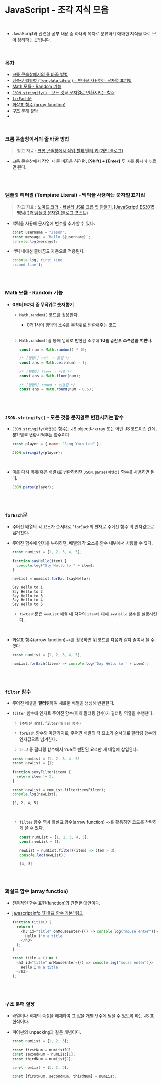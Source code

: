 # JavaScript - 조각 지식 모음

<br/>

- JavaScript와 관련된 공부 내용 중 하나의 목차로 분류하기 애매한 지식을 따로 모아 정리하는 곳입니다.

<br/>

### 목차

- <a href="https://github.com/SangYoonLee1231/TIL/blob/main/JavaScript/javascript_piece_info.md#%ED%81%AC%EB%A1%AC-%EC%BD%98%EC%86%94%EC%B0%BD%EC%97%90%EC%84%9C%EC%9D%98-%EC%A4%84%EB%B0%94%EA%BF%88-%EB%B0%A9%EB%B2%95">크롬 콘솔창에서의 줄 바꿈 방법</a>
- <a href="https://github.com/SangYoonLee1231/TIL/blob/main/JavaScript/javascript_piece_info.md#%ED%85%9C%ED%94%8C%EB%A6%BF-%EB%A6%AC%ED%84%B0%EB%9F%B4-template-literal---%EB%B0%B1%ED%8B%B1%EC%9D%84-%EC%82%AC%EC%9A%A9%ED%95%98%EB%8A%94-%EB%AC%B8%EC%9E%90%EC%97%B4-%ED%91%9C%EA%B8%B0%EB%B2%95">템플릿 리터럴 (Template Literal) - 백틱을 사용하는 문자열 표기법</a>
- <a href="https://github.com/SangYoonLee1231/TIL/blob/main/JavaScript/javascript_piece_info.md#math-%EB%AA%A8%EB%93%88---random-%EA%B8%B0%EB%8A%A5">Math 모듈 - Random 기능</a>
- <a href="https://github.com/SangYoonLee1231/TIL/blob/main/JavaScript/javascript_piece_info.md#jsonstringify---%EB%AA%A8%EB%93%A0-%EA%B2%83%EC%9D%84-%EB%AC%B8%EC%9E%90%EC%97%B4%EB%A1%9C-%EB%B3%80%ED%99%98%EC%8B%9C%ED%82%A4%EB%8A%94-%ED%95%A8%EC%88%98"><code>JSON.stringify()</code> - 모든 것을 문자열로 변환시키는 함수</a>
- <a href="https://github.com/SangYoonLee1231/TIL/blob/main/JavaScript/javascript_piece_info.md#foreach%EB%AC%B8"><code>forEach</code>문</a>
- <a href="https://github.com/SangYoonLee1231/TIL/blob/main/JavaScript/javascript_piece_info.md#%ED%99%94%EC%82%B4%ED%91%9C-%ED%95%A8%EC%88%98-array-function">화살표 함수 (array function)</a>
- <a href="https://github.com/SangYoonLee1231/TIL/blob/main/JavaScript/javascript_piece_info.md#%EA%B5%AC%EC%A1%B0-%EB%B6%84%ED%95%B4-%ED%95%A0%EB%8B%B9">구조 분해 할당</a>
- <a href=""></a>

<br/>

### 크롬 콘솔창에서의 줄 바꿈 방법

> 참고 자료 : <a href="https://lemeraldl.tistory.com/588">크롬 콘솔창에서 작업 할때 엔터 키 (개인 블로그)</a>

- 크롬 콘솔창에서 작업 시 줄 바꿈을 하려면, <strong>[Shift] + [Enter]</strong> 두 키를 동시에 누르면 된다.

<br/><br/>

### 템플릿 리터럴 (Template Literal) - 백틱을 사용하는 문자열 표기법

> 참고 자료 : <a href="https://nomadcoders.co/javascript-for-beginners">노마드 코더 - 바닐라 JS로 크롬 앱 만들기</a>, <a href="https://leeborn.tistory.com/entry/JavaScript-ES2015-%EB%B0%B1%ED%8B%B1%EA%B3%BC-%ED%85%9C%ED%94%8C%EB%A6%BF-%EB%AC%B8%EC%9E%90%EC%97%B4">\[JavaScript] ES2015 백틱(`)과 템플릿 문자열 (블로그 포스트)</a>

- 백틱을 사용해 문자열에 변수를 추가할 수 있다.

  ```javascript
  const username = "Jason";
  const message = `Hello ${username}`;
  console.log(message);
  ```

- 백틱 내에선 줄바꿈도 자동으로 적용된다.

  ```javascript
  console.log(`first line
  second line`);
  ```

<br/><br/>

### Math 모듈 - Random 기능

- <strong>0부터 9까지 중 무작위로 숫자 뽑기</strong>

  - <code>Math.random()</code> 코드를 활용한다.

    - 0과 1사이 임의의 소수를 무작위로 반환해주는 코드

  <br/>

  - <code>Math.random()</code>을 통해 임의로 반환된 소수에 <strong>10을 곱한후 소수점을 버린다</strong>.

    ```javascript
    const num = Math.random() * 10;

    /* [방법1] ceil : 올림 */
    const ans = Math.ceil(num) - 1;

    /* [방법2] floor : 버림 */
    const ans = Math.floor(num);

    /* [방법3] round : 반올림 */
    const ans = Math.round(num - 0.5);
    ```

<br/><br/>

### <code>JSON.stringify()</code> - 모든 것을 문자열로 변환시키는 함수

- <code>JSON.stringify(어떤것)</code> 함수는 JS object나 array 또는 어떤 JS 코드이건 간에, 문자열로 변환시켜주는 함수이다.

  ```javascript
  const player = { name: "Sang Yoon Lee" };

  JSON.stringify(player);
  ```

<br/>

- 이를 다시 객체(혹은 배열)로 변환하려면 <code>JSON.parse(어떤것)</code> 함수를 사용하면 된다.

  ```javascript
  JSON.parse(player);
  ```

<br/><br/>

### <code>forEach</code>문

- 주어진 배열의 각 요소가 순서대로 '<code>forEach</code>의 인자로 주어진 함수'의 인자값으로 넘겨진다.

- 주어진 함수에 인자를 부여하면, 배열의 각 요소를 함수 내부에서 사용할 수 있다.

  ```javascript
  const numList = [1, 2, 3, 4, 5];

  function sayHello(item) {
    console.log("Say Hello to " + item);
  }

  newList = numList.forEach(sayHello);
  ```

  ```
  Say Hello to 1
  Say Hello to 2
  Say Hello to 3
  Say Hello to 4
  Say Hello to 5
  ```

  - <code>forEach</code>문은 <code>numList</code> 배열 내 각각의 <code>item</code>에 대해 <code>sayHello</code> 함수를 실행시킨다.

<br/>

- 화살표 함수(arrow function) <code>=></code>를 활용하면 위 코드를 다음과 같이 줄여서 쓸 수 있다.

  ```javascript
  const numList = [1, 2, 3, 4, 5];

  numList.forEach((item) => console.log("Say Hello to " + item));
  ```

<br/><br/>

### <code>filter</code> 함수

- 주어진 배열을 <strong>필터링</strong>하여 새로운 배열을 생성해 반환한다.

- <code>filter</code> 함수에 인자로 주어진 함수(이하 필터링 함수)가 필터링 역할을 수행한다.

  - <code>[주어진 배열].filter(필터링 함수)</code>

  - <code>forEach</code> 함수와 마찬가지로, 주어진 배열의 각 요소가 순서대로 필터링 함수의 인자값으로 넘겨진다.

  - ✨ 그 중 필터링 함수에서 true로 반환된 요소만 새 배열에 삽입된다.

  ```javascript
  const numList = [1, 2, 3, 4, 5];
  const newList = [];

  function sexyFilter(item) {
    return item != 3;
  }

  const newList = numList.filter(sexyFilter);
  console.log(newList);
  ```

  ```
  [1, 2, 4, 5]
  ```

  <br/>

  - <code>filter</code> 함수 역시 화살표 함수(arrow function) <code>=></code>를 활용하면 코드를 간략하게 쓸 수 있다.

    ```javascript
    const numList = [1, 2, 3, 4, 5];
    const newList = [];

    newList = numList.filter((item) => item > 3);
    console.log(newList);
    ```

    ```
    [4, 5]
    ```

<br/><br/>

### 화살표 함수 (array function)

- 전통적인 함수 표현(function)의 간편한 대안이다.

- <a href="https://ko.javascript.info/arrow-functions-basics">javascript.info '화살표 함수 기본' 링크</a>

  ```javascript
  function title() {
    return (
      <h3 id="title" onMouseEnter={() => console.log("mouse enter")}>
        Hello I'm a title
      </h3>
    );
  }
  ```

  ```javascript
  const title = () => (
    <h3 id="title" onMouseEnter={() => console.log("mouse enter")}>
      Hello I'm a title
    </h3>
  );
  ```

<br/><br/>

### 구조 분해 할당

- 배열이나 객체의 속성을 해체하여 그 값을 개별 변수에 담을 수 있도록 하는 JS 표현식이다.

- 파이썬의 unpacking과 같은 개념이다.

  ```javascript
  const numList = [1, 2, 3];

  const firstNum = numList[0];
  const secondNum = numList[1];
  const thirdNum = numList[2];
  ```

  ```javascript
  const numList = [1, 2, 3];

  const [firstNum, secondNum, thirdNum] = numList;
  ```
